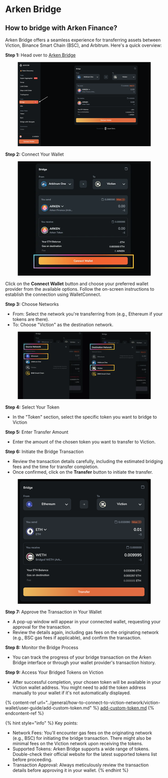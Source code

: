 # Arken Bridge

## How to bridge **with Arken Finance?**

Arken Bridge offers a seamless experience for transferring assets between Viction, Binance Smart Chain (BSC), and Arbitrum. Here's a quick overview:

**Step 1:** Head over to [Arken Bridge](https://app.arken.finance/bridge)

<figure><img src="../.gitbook/assets/Screenshot 2024-04-21 at 11.56.51 (1).png" alt=""><figcaption></figcaption></figure>

**Step 2:** Connect Your Wallet

<figure><img src="../.gitbook/assets/connect.webp" alt=""><figcaption></figcaption></figure>

Click on the **Connect Wallet** button and choose your preferred wallet provider from the available options. Follow the on-screen instructions to establish the connection using WalletConnect.

**Step 3:** Choose Networks

* From: Select the network you're transferring from (e.g., Ethereum if your tokens are there).
* To: Choose "Viction" as the destination network.

<figure><img src="../.gitbook/assets/image (132).png" alt=""><figcaption></figcaption></figure>

**Step 4:** Select Your Token

* In the "Token" section, select the specific token you want to bridge to Viction&#x20;

**Step 5:** Enter Transfer Amount

* Enter the amount of the chosen token you want to transfer to Viction.

**Step 6:** Initiate the Bridge Transaction

* Review the transaction details carefully, including the estimated bridging fees and the time for transfer completion.
* Once confirmed, click on the **Transfer** button to initiate the transfer.

<figure><img src="../.gitbook/assets/image (133).png" alt=""><figcaption></figcaption></figure>

**Step 7:** Approve the Transaction in Your Wallet

* A pop-up window will appear in your connected wallet, requesting your approval for the transaction.
* Review the details again, including gas fees on the originating network (e.g., BSC gas fees if applicable), and confirm the transaction.

**Step 8:** Monitor the Bridge Process

* You can track the progress of your bridge transaction on the Arken Bridge interface or through your wallet provider's transaction history.

**Step 9:** Access Your Bridged Tokens on Viction

* After successful completion, your chosen token will be available in your Viction wallet address. You might need to add the token address manually to your wallet if it's not automatically displayed.

{% content-ref url="../general/how-to-connect-to-viction-network/viction-wallet/user-guide/add-custom-token.md" %}
[add-custom-token.md](../general/how-to-connect-to-viction-network/viction-wallet/user-guide/add-custom-token.md)
{% endcontent-ref %}

{% hint style="info" %}
Key points:

* Network Fees: You'll encounter gas fees on the originating network (e.g., BSC) for initiating the bridge transaction. There might also be minimal fees on the Viction network upon receiving the tokens.
* Supported Tokens: Arken Bridge supports a wide range of tokens. Double-check their official website for the latest supported tokens list before proceeding.
* Transaction Approval: Always meticulously review the transaction details before approving it in your wallet.
{% endhint %}
